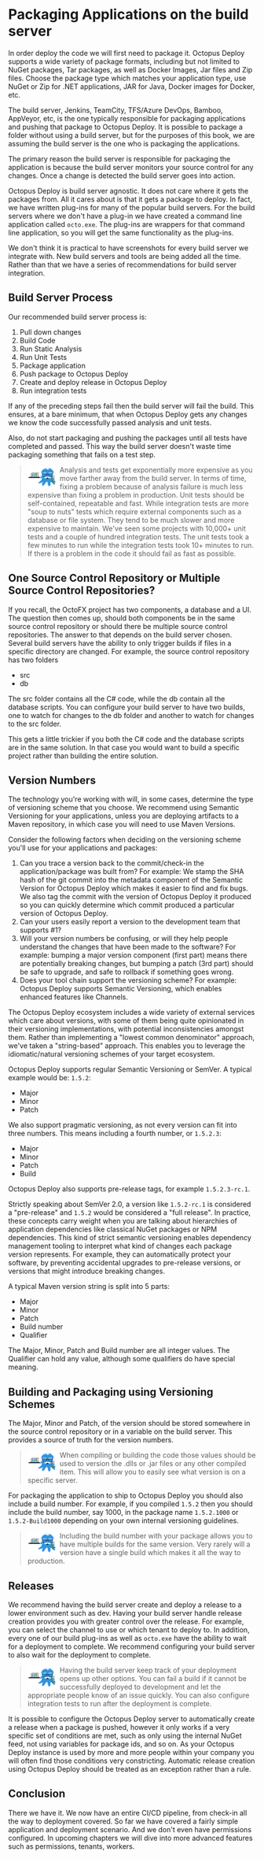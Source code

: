 # Packaging Applications on the build server

In order deploy the code we will first need to package it.  Octopus Deploy supports a wide variety of package formats, including but not limited to NuGet packages, Tar packages, as well as Docker Images, Jar files and Zip files.  Choose the package type which matches your application type, use NuGet or Zip for .NET applications, JAR for Java, Docker images for Docker, etc.

The build server, Jenkins, TeamCity, TFS/Azure DevOps, Bamboo, AppVeyor, etc, is the one typically responsible for packaging applications and pushing that package to Octopus Deploy.  It is possible to package a folder without using a build server, but for the purposes of this book, we are assuming the build server is the one who is packaging the applications.

The primary reason the build server is responsible for packaging the application is because the build server monitors your source control for any changes.  Once a change is detected the build server goes into action.  

Octopus Deploy is build server agnostic.  It does not care where it gets the packages from.  All it cares about is that it gets a package to deploy.  In fact, we have written plug-ins for many of the popular build servers.  For the build servers where we don't have a plug-in we have created a command line application called `octo.exe`.  The plug-ins are wrappers for that command line application, so you will get the same functionality as the plug-ins.  

We don't think it is practical to have screenshots for every build server we integrate with.  New build servers and tools are being added all the time.  Rather than that we have a series of recommendations for build server integration.

## Build Server Process 

Our recommended build server process is:

1) Pull down changes
2) Build Code
3) Run Static Analysis
4) Run Unit Tests
5) Package application
6) Push package to Octopus Deploy
7) Create and deploy release in Octopus Deploy
8) Run integration tests

If any of the preceding steps fail then the build server will fail the build.  This ensures, at a bare minimum, that when Octopus Deploy gets any changes we know the code successfully passed analysis and unit tests.  

Also, do not start packaging and pushing the packages until all tests have completed and passed.  This way the build server doesn't waste time packaging something that fails on a test step.  

> <img src="images/professoroctopus.png" style="float: left;"> Analysis and tests get exponentially more expensive as you move farther away from the build server.  In terms of time, fixing a problem because of analysis failure is much less expensive than fixing a problem in production.  Unit tests should be self-contained, repeatable and fast.  While integration tests are more "soup to nuts" tests which require external components such as a database or file system.  They tend to be much slower and more expensive to maintain. We've seen some projects with 10,000+ unit tests and a couple of hundred integration tests.  The unit tests took a few minutes to run while the integration tests took 10+ minutes to run.  If there is a problem in the code it should fail as fast as possible.  

## One Source Control Repository or Multiple Source Control Repositories?

If you recall, the OctoFX project has two components, a database and a UI.  The question then comes up, should both components be in the same source control repository or should there be multiple source control repositories.  The answer to that depends on the build server chosen.  Several build servers have the ability to only trigger builds if files in a specific directory are changed.  For example, the source control repository has two folders

- src
- db

The src folder contains all the C# code, while the db contain all the database scripts.  You can configure your build server to have two builds, one to watch for changes to the db folder and another to watch for changes to the src folder.  

This gets a little trickier if you both the C# code and the database scripts are in the same solution.  In that case you would want to build a specific project rather than building the entire solution.

## Version Numbers

The technology you're working with will, in some cases, determine the type of versioning scheme that you choose. We recommend using Semantic Versioning for your applications, unless you are deploying artifacts to a Maven repository, in which case you will need to use Maven Versions.

Consider the following factors when deciding on the versioning scheme you'll use for your applications and packages:

1. Can you trace a version back to the commit/check-in the application/package was built from? For example: We stamp the SHA hash of the git commit into the metadata component of the Semantic Version for Octopus Deploy which makes it easier to find and fix bugs. We also tag the commit with the version of Octopus Deploy it produced so you can quickly determine which commit produced a particular version of Octopus Deploy.
2. Can your users easily report a version to the development team that supports #1?
3. Will your version numbers be confusing, or will they help people understand the changes that have been made to the software? For example: bumping a major version component (first part) means there are potentially breaking changes, but bumping a patch (3rd part) should be safe to upgrade, and safe to rollback if something goes wrong.
4. Does your tool chain support the versioning scheme? For example: Octopus Deploy supports Semantic Versioning, which enables enhanced features like Channels.

The Octopus Deploy ecosystem includes a wide variety of external services which care about versions, with some of them being quite opinionated in their versioning implementations, with potential inconsistencies amongst them. Rather than implementing a "lowest common denominator" approach, we've taken a "string-based" approach. This enables you to leverage the idiomatic/natural versioning schemes of your target ecosystem.

Octopus Deploy supports regular Semantic Versioning or SemVer.  A typical example would be: `1.5.2`:

- Major
- Minor
- Patch

We also support pragmatic versioning, as not every version can fit into three numbers.  This means including a fourth number, or `1.5.2.3`:

- Major
- Minor
- Patch
- Build

Octopus Deploy also supports pre-release tags, for example `1.5.2.3-rc.1`.  

Strictly speaking about SemVer 2.0, a version like `1.5.2-rc.1` is considered a "pre-release" and `1.5.2` would be considered a "full release".  In practice, these concepts carry weight when you are talking about hierarchies of application dependencies like classical NuGet packages or NPM dependencies. This kind of strict semantic versioning enables dependency management tooling to interpret what kind of changes each package version represents. For example, they can automatically protect your software, by preventing accidental upgrades to pre-release versions, or versions that might introduce breaking changes.

A typical Maven version string is split into 5 parts:

- Major
- Minor
- Patch
- Build number
- Qualifier

The Major, Minor, Patch and Build number are all integer values.  The Qualifier can hold any value, although some qualifiers do have special meaning.

## Building and Packaging using Versioning Schemes

The Major, Minor and Patch, of the version should be stored somewhere in the source control repository or in a variable on the build server.  This provides a source of truth for the version numbers.

> <img src="images/professoroctopus.png" style="float: left;"> When compiling or building the code those values should be used to version the .dlls or .jar files or any other compiled item.  This will allow you to easily see what version is on a specific server.  

For packaging the application to ship to Octopus Deploy you should also include a build number.  For example, if you compiled `1.5.2` then you should include the build number, say 1000, in the package name `1.5.2.1000` or `1.5.2-Build1000` depending on your own internal versioning guidelines.  

> <img src="images/professoroctopus.png" style="float: left;"> Including the build number with your package allows you to have multiple builds for the same version.  Very rarely will a version have a single build which makes it all the way to production.

## Releases

We recommend having the build server create and deploy a release to a lower environment such as dev.  Having your build server handle release creation provides you with greater control over the release.  For example, you can select the channel to use or which tenant to deploy to.  In addition, every one of our build plug-ins as well as `octo.exe` have the ability to wait for a deployment to complete.  We recommend configuring your build server to also wait for the deployment to complete. 

> <img src="images/professoroctopus.png" style="float: left;">  Having the build server keep track of your deployment opens up other options.  You can fail a build if it cannot be successfully deployed to development and let the appropriate people know of an issue quickly.  You can also configure integration tests to run after the deployment is complete.

It is possible to configure the Octopus Deploy server to automatically create a release when a package is pushed, however it only works if a very specific set of conditions are met, such as only using the internal NuGet feed, not using variables for package ids, and so on.  As your Octopus Deploy instance is used by more and more people within your company you will often find those conditions very constricting.  Automatic release creation using Octopus Deploy should be treated as an exception rather than a rule.

## Conclusion

There we have it.  We now have an entire CI/CD pipeline, from check-in all the way to deployment covered.  So far we have covered a fairly simple application and deployment scenario.  And we don't even have permissions configured.  In upcoming chapters we will dive into more advanced features such as permissions, tenants, workers.